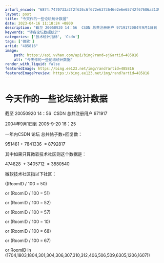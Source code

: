 ```yaml
---
arturl_encode: "6874:7470733a2f2f626c6f672e6373646e2e6e65742f67686a3139:37362f61727469636c652f64657461696c732f343835383136"
layout: post
title: "今天作的一些论坛统计数据"
date: 2023-04-16 11:18:24 +0800
description: "截至 20050920 14：56  CSDN 总共注册用户 9719172004年9月1日到 20"
keywords: "转各论坛数据统计"
categories: ['技术统计指标', 'Csdn']
tags: ['微软']
artid: "485816"
image:
    path: https://api.vvhan.com/api/bing?rand=sj&artid=485816
    alt: "今天作的一些论坛统计数据"
render_with_liquid: false
featuredImage: https://bing.ee123.net/img/rand?artid=485816
featuredImagePreview: https://bing.ee123.net/img/rand?artid=485816
---
```


# 今天作的一些论坛统计数据

截至 20050920 14：56  CSDN 总共注册用户 971917

2004年9月1日到 2005-9-20 16：25

一年内CSDN 论坛 总共帖子数+回复数：

951481 + 7841336  = 8792817

其中如果只算微软技术社区则这个数据是：

474828  + 3405712  = 3880540

微软技术社区指以下社区：
  
((RoomID / 100 = 50)
  
or (RoomID / 100 = 51)
  
or (RoomID / 100 = 52)
  
or (RoomID / 100 = 57)
  
or (RoomID / 100 = 10)
  
or (RoomID / 100 = 68)
  
or (RoomID / 100 = 67)
  
or RoomID in (1704,1803,1804,301,304,306,307,310,312,406,506,509,6305,1206,1607))